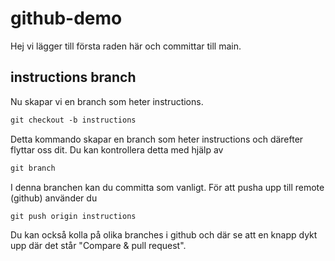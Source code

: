 # github-demo

Hej vi lägger till första raden här och committar till main.


## instructions branch

Nu skapar vi en branch som heter instructions. 

```md
git checkout -b instructions
```

Detta kommando skapar en branch som heter instructions och därefter flyttar oss dit. Du kan kontrollera detta med hjälp av 

```md
git branch
```

I denna branchen kan du committa som vanligt. För att pusha upp till remote (github) använder du 

```md
git push origin instructions
```

Du kan också kolla på olika branches i github och där se att en knapp dykt upp där det står "Compare & pull request". 





